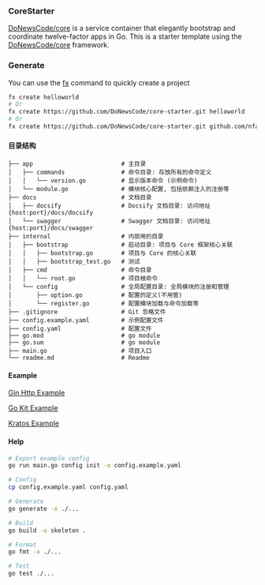 ### CoreStarter

[DoNewsCode/core](https://github.com/DoNewsCode/core) is a service container that elegantly bootstrap and coordinate twelve-factor apps in Go.
This is a starter template using the [DoNewsCode/core](https://github.com/DoNewsCode/core) framework. 

### Generate

You can use the [fx](https://github.com/nfangxu/tools) command to quickly create a project

```bash
fx create helloworld
# Or
fx create https://github.com/DoNewsCode/core-starter.git helloworld
# Or
fx create https://github.com/DoNewsCode/core-starter.git github.com/nfangxu/helloworld
```

#### 目录结构

```
├── app                         # 主目录
│   ├── commands                # 命令目录: 存放所有的命令定义
│   │   └── version.go          # 显示版本命令 (示例命令)
│   └── module.go               # 模块核心配置, 包括依赖注入的注册等
├── docs                        # 文档目录
│   ├── docsify                 # Docsify 文档目录: 访问地址 {host:port}/docs/docsify
│   └── swagger                 # Swagger 文档目录: 访问地址 {host:port}/docs/swagger
├── internal                    # 内部用的目录
│   ├── bootstrap               # 启动目录: 项目与 Core 框架核心关联
│   │   ├── bootstrap.go        # 项目与 Core 的核心关联
│   │   ├── bootstrap_test.go   # 测试
│   ├── cmd                     # 命令目录
│   │   └── root.go             # 项目根命令
│   └── config                  # 全局配置目录: 全局模块的注册和管理
│       ├── option.go           # 配置的定义(不用管)
│       └── register.go         # 配置模块加载与命令加载等
├── .gitignore                  # Git 忽略文件
├── config.example.yaml         # 示例配置文件
├── config.yaml                 # 配置文件
├── go.mod                      # go module
├── go.sum                      # go module
├── main.go                     # 项目入口
└── readme.md                   # Readme
```

#### Example

[Gin Http Example](https://github.com/DoNewsCode/core-starter/tree/gin-http)

[Go Kit Example](https://github.com/DoNewsCode/core-starter/tree/go-kit)

[Kratos Example](https://github.com/DoNewsCode/core-starter/tree/kratos)

#### Help

```bash
# Export example config
go run main.go config init -o config.example.yaml

# Config
cp config.example.yaml config.yaml

# Generate
go generate -x ./...

# Build
go build -o skeleton .

# Format
go fmt -x ./...

# Test
go test ./...
```
